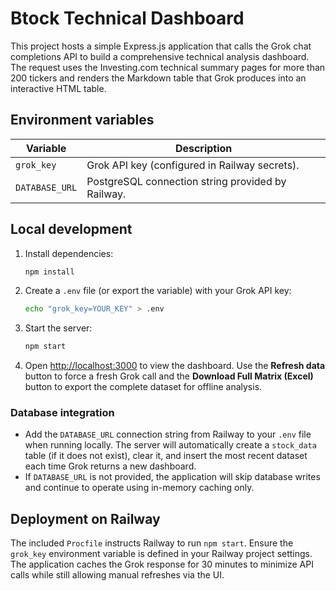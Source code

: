 # Btock Technical Dashboard

This project hosts a simple Express.js application that calls the Grok chat completions API to build a comprehensive technical analysis dashboard. The request uses the Investing.com technical summary pages for more than 200 tickers and renders the Markdown table that Grok produces into an interactive HTML table.

## Environment variables

| Variable  | Description                                    |
|-----------|------------------------------------------------|
| `grok_key` | Grok API key (configured in Railway secrets). |
| `DATABASE_URL` | PostgreSQL connection string provided by Railway. |

## Local development

1. Install dependencies:

   ```bash
   npm install
   ```

2. Create a `.env` file (or export the variable) with your Grok API key:

   ```bash
   echo "grok_key=YOUR_KEY" > .env
   ```

3. Start the server:

   ```bash
   npm start
   ```

4. Open [http://localhost:3000](http://localhost:3000) to view the dashboard. Use the **Refresh data** button to force a fresh Grok call and the **Download Full Matrix (Excel)** button to export the complete dataset for offline analysis.

### Database integration

- Add the `DATABASE_URL` connection string from Railway to your `.env` file when running locally. The server will automatically create a `stock_data` table (if it does not exist), clear it, and insert the most recent dataset each time Grok returns a new dashboard.
- If `DATABASE_URL` is not provided, the application will skip database writes and continue to operate using in-memory caching only.

## Deployment on Railway

The included `Procfile` instructs Railway to run `npm start`. Ensure the `grok_key` environment variable is defined in your Railway project settings. The application caches the Grok response for 30 minutes to minimize API calls while still allowing manual refreshes via the UI.
